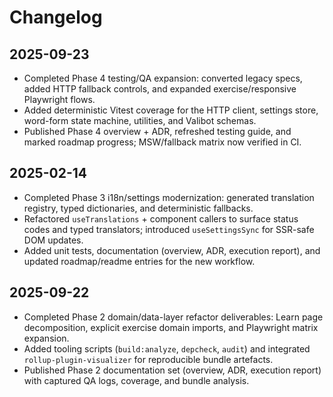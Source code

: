 # Changelog

## 2025-09-23

- Completed Phase 4 testing/QA expansion: converted legacy specs, added HTTP fallback controls, and expanded exercise/responsive Playwright flows.
- Added deterministic Vitest coverage for the HTTP client, settings store, word-form state machine, utilities, and Valibot schemas.
- Published Phase 4 overview + ADR, refreshed testing guide, and marked roadmap progress; MSW/fallback matrix now verified in CI.

## 2025-02-14

- Completed Phase 3 i18n/settings modernization: generated translation registry, typed dictionaries, and deterministic fallbacks.
- Refactored `useTranslations` + component callers to surface status codes and typed translators; introduced `useSettingsSync` for SSR-safe DOM updates.
- Added unit tests, documentation (overview, ADR, execution report), and updated roadmap/readme entries for the new workflow.

## 2025-09-22

- Completed Phase 2 domain/data-layer refactor deliverables: Learn page decomposition, explicit exercise domain imports, and Playwright matrix expansion.
- Added tooling scripts (`build:analyze`, `depcheck`, `audit`) and integrated `rollup-plugin-visualizer` for reproducible bundle artefacts.
- Published Phase 2 documentation set (overview, ADR, execution report) with captured QA logs, coverage, and bundle analysis.
